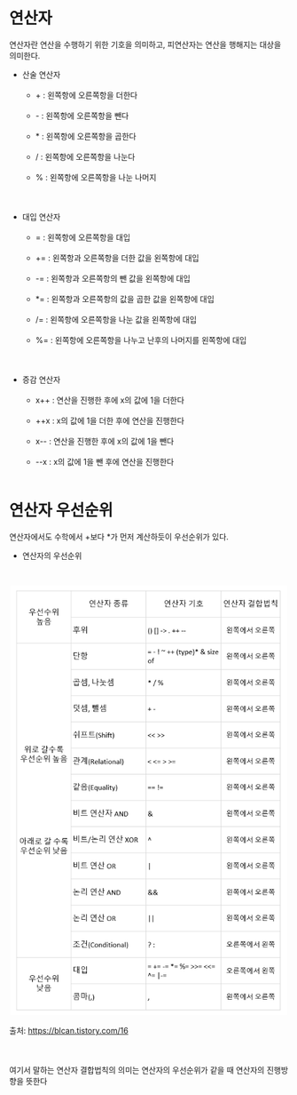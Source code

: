 연산자
===============
연산자란 연산을 수행하기 위한 기호을 의미하고, 피연산자는 연산을 행해지는 대상을 의미한다.

  * 산술 연산자<br><br>
    * &#43; : 왼쪽항에 오른쪽항을 더한다  <br><br>
    * &#45; : 왼쪽항에 오른쪽항을 뺀다  <br><br>
    * &#42; : 왼쪽항에 오른쪽항을 곱한다  <br><br>
    *	&#47; : 왼쪽항에 오른쪽항을 나눈다  <br><br>
    * &#37; : 왼쪽항에 오른쪽항을 나눈 나머지 <br><br>
    <br><br>
  * 대입 연산자  <br><br>
    * = : 왼쪽항에 오른쪽항을 대입  <br><br>
    * += : 왼쪽항과 오른쪽항을 더한 값을 왼쪽항에 대입  <br><br>
    * -= : 왼쪽항과 오른쪽항의 뺀 값을 왼쪽항에 대입  <br><br>
    * &#42;= : 왼쪽항과 오른쪽항의 값을 곱한 값을 왼쪽항에 대입  <br><br>
    * /= : 왼쪽항에 오른쪽항을 나눈 값을 왼쪽항에 대입  <br><br>
    * %= : 왼쪽항에 오른쪽항을 나누고 난후의 나머지를 왼쪽항에 대입 <br><br>
    <br><br>
  * 증감 연산자<br><br>
    * x++ : 연산을 진행한 후에 x의 값에 1을 더한다  <br><br>
    * ++x : x의 값에 1을 더한 후에 연산을 진행한다  <br><br>
    * x-- : 연산을 진행한 후에 x의 값에 1을 뺀다  <br><br>
    * --x : x의 값에 1을 뺀 후에 연산을 진행한다  <br><br>



연산자 우선순위
==============
연산자에서도 수학에서 +보다 &#42;가 먼저 계산하듯이 우선순위가 있다.
<br>
  * 연산자의 우선순위  

<br><p align="center"><img src="../../assets/img/operator_precedence.png" width =500>  

출처: https://blcan.tistory.com/16  
<br><br><br>
여기서 말하는 연산자 결합법칙의 의미는 연산자의 우선순위가 같을 때 연산자의 진행방향을 뜻한다  
